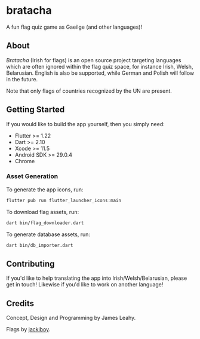 # bratacha

A fun flag quiz game as Gaeilge (and other languages)!

## About

*Bratacha* (Irish for flags) is an open source project targeting languages which are often ignored within the flag quiz space, for instance Irish, Welsh, Belarusian. English is also be supported, while German and Polish will follow in the future.

Note that only flags of countries recognized by the UN are present.

## Getting Started

If you would like to build the app yourself, then you simply need:

- Flutter >= 1.22
- Dart >= 2.10
- Xcode >= 11.5
- Android SDK >= 29.0.4
- Chrome

### Asset Generation

To generate the app icons, run:

```dart
flutter pub run flutter_launcher_icons:main
```

To download flag assets, run:

```sh
dart bin/flag_downloader.dart
```

To generate database assets, run:

```sh
dart bin/db_importer.dart
```

## Contributing

If you'd like to help translating the app into Irish/Welsh/Belarusian, please get in touch! Likewise if you'd like to work on another language!

## Credits

Concept, Design and Programming by James Leahy.

Flags by [jackiboy](https://github.com/jackiboy/flagpack).
